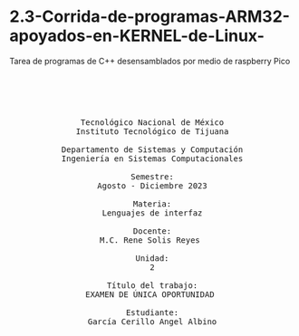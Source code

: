 # 2.3-Corrida-de-programas-ARM32-apoyados-en-KERNEL-de-Linux-
Tarea de programas de C++ desensamblados por medio de raspberry Pico
<pre>

	<p align=center>

Tecnológico Nacional de México
Instituto Tecnológico de Tijuana

Departamento de Sistemas y Computación
Ingeniería en Sistemas Computacionales

Semestre:
Agosto - Diciembre 2023

Materia:
Lenguajes de interfaz

Docente:
M.C. Rene Solis Reyes 

Unidad:
2

Título del trabajo:
EXAMEN DE ÚNICA OPORTUNIDAD 

Estudiante:
García Cerillo Angel Albino

	</p>

</pre>
